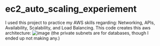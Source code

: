 # ec2_auto_scaling_experiement
I used this project to practice my AWS skills regarding: Networking, APIs, Availability, Scalability, and Load Balancing.
This code creates this aws architecture:
![image](https://github.com/user-attachments/assets/63b69cc4-55e7-41b8-b99c-c364144255e5)
(the private subnets are for databases, though I ended up not making any.)
